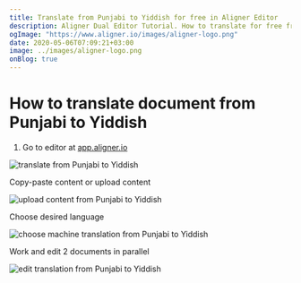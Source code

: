 ```yaml
---
title: Translate from Punjabi to Yiddish for free in Aligner Editor
description: Aligner Dual Editor Tutorial. How to translate for free from Punjabi to Yiddish. Aligner is multilingual document management platform. 
ogImage: "https://www.aligner.io/images/aligner-logo.png"
date: 2020-05-06T07:09:21+03:00
image: ../images/aligner-logo.png
onBlog: true
---
```


# How to translate document from Punjabi to Yiddish

1. Go to editor at [app.aligner.io](https://app.aligner.io "Aligner App web page")

![translate from Punjabi to Yiddish](../aligner-blank-editor.png "translate from Punjabi to Yiddish")

Copy-paste content or upload content

![upload content from Punjabi to Yiddish](../aligner-uploaded-document.png "upload content from Punjabi to Yiddish")

Choose desired language

![choose machine translation from Punjabi to Yiddish](../aligner-language-dropdown.png "choose machine translation from Punjabi to Yiddish")

Work and edit 2 documents in parallel

![edit translation from Punjabi to Yiddish](../aligner-double-sitded-editor.png "edit translation from Punjabi to Yiddish")

